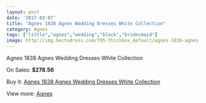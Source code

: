 ```yaml
---
layout: post
date: '2017-03-07'
title: "Agnes 1838 Agnes Wedding Dresses White Collection"
category: Agnes
tags: ["little","agnes","wedding","black","bridesmaid"]
image: http://img.hectodress.com/795-thickbox_default/agnes-1838-agnes-wedding-dresses-white-collection.jpg
---
```

Agnes 1838 Agnes Wedding Dresses White Collection

On Sales: **$278.56**
<a href="https://www.hectodress.com/agnes/531-agnes-1838-agnes-wedding-dresses-white-collection.html"><amp-img layout="responsive" width="600" height="600" src="//img.hectodress.com/795-thickbox_default/agnes-1838-agnes-wedding-dresses-white-collection.jpg" alt="Agnes 1838 Agnes Wedding Dresses White Collection 0" /></a>

Buy it: [Agnes 1838 Agnes Wedding Dresses White Collection](https://www.hectodress.com/agnes/531-agnes-1838-agnes-wedding-dresses-white-collection.html "Agnes 1838 Agnes Wedding Dresses White Collection")

View more: [Agnes](https://www.hectodress.com/6-agnes "Agnes")